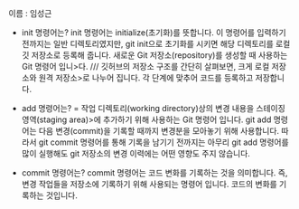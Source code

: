 이름 : 임성근
- init 명령어는?
 init 명령어는  initialize(초기화)를 뜻합니다. 이 명령어를 입력하기 전까지는 일반 디렉토리였지만, git init으로 초기화를 시키면 해당 디렉토리를 로컬 깃 저장소로 등록해 줍니다. 새로운 Git 저장소(repository)를 생성할 때 사용하는 Git 명령어 입니>다.  /// 깃허브의 저장소 구조를 간단히 살펴보면, 크게 로컬 저장소와 원격 저장소>로 나누어 집니다. 각 단계에 맞추어 코드를 등록하고 저장합니다.

- add 명령어는?
 = 작업 디렉토리(working directory)상의 변경 내용을 스테이징 영역(staging area)>에 추가하기 위해 사용하는 Git 명령어 입니다. git add 명령어는 다음 변경(commit)을 기록할 때까지 변경분을 모아놓기 위해 사용합니다. 따라서 git commit 명령어를 통해 기록을 남기기 전까지는 아무리 git add 명령어를 많이 실행해도 git 저장소의 변경 이력에는 어떤 영향도 주지 않습니다.

- commit 명령어는?
commit 명령어는 코드 변화를 기록하는 것을 의미합니다. 즉, 변경 작업들을 저장소에
 기록하기 위해 사용되는 명령어 입니다. 코드의 변화를 기록하는 것입니다.
